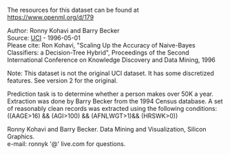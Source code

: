 The resources for this dataset can be found at https://www.openml.org/d/179

Author: Ronny Kohavi and Barry Becker  
Source: [UCI](https://archive.ics.uci.edu/ml/datasets/Adult) - 1996-05-01  
Please cite: Ron Kohavi, "Scaling Up the Accuracy of Naive-Bayes Classifiers: a Decision-Tree Hybrid", Proceedings of the Second International Conference on Knowledge Discovery and Data Mining, 1996  

Note: This dataset is not the original UCI dataset. It has some discretized features. See version 2 for the original.

Prediction task is to determine whether a person makes over 50K a year. Extraction was done by Barry Becker from the 1994 Census database. A set of reasonably clean records was extracted using the following conditions: ((AAGE>16) && (AGI>100) && (AFNLWGT>1)&& (HRSWK>0))

Ronny Kohavi and Barry Becker. Data Mining and Visualization, Silicon Graphics.  
e-mail: ronnyk '@' live.com for questions. 

